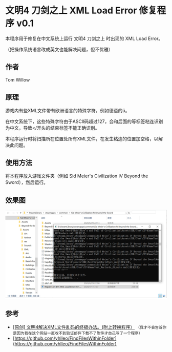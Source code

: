 # 文明4 刀剑之上 XML Load Error 修复程序 v0.1

本程序用于修复在中文系统上运行 文明4 刀剑之上 时出现的 XML Load Error。

（把操作系统语言改成英文也能解决问题，但不优雅）

## 作者
Tom Willow

## 原理

游戏内有些XML文件带有欧洲语言的特殊字符，例如德语的ü。

在中文系统下，这些特殊字符由于ASCII码超过127，会和后面的</German>等标签粘连识别为中文，导致</开头的结束标签不能正确识别。

本程序运行时将扫描所在位置处所有XML文件，在发生粘连的位置加空格，以解决此问题。

## 使用方法

将本程序放入游戏文件夹（例如 Sid Meier's Civilization IV Beyond the Sword），然后运行。

## 效果图

![](https://github.com/tomwillow/Repair-Civ4-BTS-XML-Load-Error/blob/master/build/snap.PNG)

## 参考

 - [\[原创\] 文明4解决XML文件乱码的终极办法。(附上转换程序）](http://www.civclub.net/bbs/forum.php?mod=viewthread&tid=33847)
``
（我才不会告诉你是因为我在这个网站一直收不到验证邮件下载不了附件才自己写了一个程序）
``
 - [https://github.com/yhlleo/FindFilesWithinFolder](https://github.com/yhlleo/FindFilesWithinFolder)